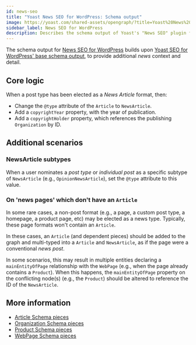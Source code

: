 ```yaml
---
id: news-seo
title: "Yoast News SEO for WordPress: Schema output"
image: https://yoast.com/shared-assets/opengraph/?title=Yoast%20News%20SEO%20for%20WordPress:%20Schema%20output
sidebar_label: News SEO for WordPress
description: Describes the schema output of Yoast's "News SEO" plugin for WordPress.
---
```

The schema output for [News SEO for WordPress](https://yoast.com/wordpress/plugins/news-seo/) builds upon [Yoast SEO for WordPress' base schema output](yoast-seo.md), to provide additional *news* context and detail.

## Core logic
When a post type has been elected as a *News Article* format, then:
* Change the `@type` attribute of the `Article` to `NewsArticle`.
* Add a `copyrightYear` property, with the year of publication.
* Add a `copyrightHolder` property, which references the publishing `Organization` by ID.

## Additional scenarios

### NewsArticle subtypes
When a user nominates a _post type_ or _individual post_ as a specific subtype of `NewsArticle` (e.g., `OpinionNewsArticle`), set the `@type` attribute to this value.

### On 'news pages' which don't have an `Article`
In some rare cases, a non-post format (e.g., a page, a custom post type, a homepage, a product page, etc) may be elected as a news type. Typically, these page formats won't contain an `Article`.

In these cases, an `Article` (and dependent pieces) should be added to the graph and multi-typed into a `Article` and `NewsArticle`, as if the page were a conventional *news post*.

In some scenarios, this may result in multiple entities declaring a `mainEntityOfPage` relationship with the `WebPage` (e.g., when the page already contains a `Product`). When this happens, the `mainEntityOfPage` property on the conflicting node(s) (e.g., the `Product`) should be altered to reference the ID of the `NewsArticle`.

## More information
* [Article Schema pieces](../pieces/article.md)
* [Organization Schema pieces](../pieces/organization.md)
* [Product Schema pieces](../pieces/product.md)
* [WebPage Schema pieces](../pieces/webpage.md)
